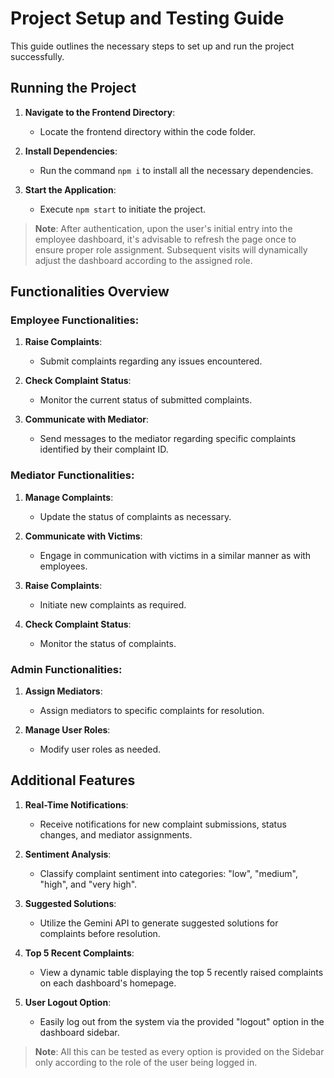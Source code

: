 # Project Setup and Testing Guide

This guide outlines the necessary steps to set up and run the project successfully.

## Running the Project

1. **Navigate to the Frontend Directory**:
   - Locate the frontend directory within the code folder.

2. **Install Dependencies**:
   - Run the command `npm i` to install all the necessary dependencies.

3. **Start the Application**:
   - Execute `npm start` to initiate the project.

> **Note**: After authentication, upon the user's initial entry into the employee dashboard, it's advisable to refresh the page once to ensure proper role assignment. Subsequent visits will dynamically adjust the dashboard according to the assigned role.

## Functionalities Overview

### Employee Functionalities:

1. **Raise Complaints**:
   - Submit complaints regarding any issues encountered.

2. **Check Complaint Status**:
   - Monitor the current status of submitted complaints.

3. **Communicate with Mediator**:
   - Send messages to the mediator regarding specific complaints identified by their complaint ID.

### Mediator Functionalities:

1. **Manage Complaints**:
   - Update the status of complaints as necessary.

2. **Communicate with Victims**:
   - Engage in communication with victims in a similar manner as with employees.

3. **Raise Complaints**:
   - Initiate new complaints as required.

4. **Check Complaint Status**:
   - Monitor the status of complaints.

### Admin Functionalities:

1. **Assign Mediators**:
   - Assign mediators to specific complaints for resolution.

2. **Manage User Roles**:
   - Modify user roles as needed.

## Additional Features

1. **Real-Time Notifications**:
   - Receive notifications for new complaint submissions, status changes, and mediator assignments.

2. **Sentiment Analysis**:
   - Classify complaint sentiment into categories: "low", "medium", "high", and "very high".

3. **Suggested Solutions**:
   - Utilize the Gemini API to generate suggested solutions for complaints before resolution.

4. **Top 5 Recent Complaints**:
   - View a dynamic table displaying the top 5 recently raised complaints on each dashboard's homepage.

5. **User Logout Option**:
   - Easily log out from the system via the provided "logout" option in the dashboard sidebar.


> **Note**: All this can be tested as every option is provided on the Sidebar only according to the role of the user being logged in.